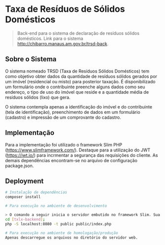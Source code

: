 # Taxa de Resíduos de Sólidos Domésticos

> Back-end para o sistema de declaração de resíduos sólidos domésticos. Link para o sistema http://chibarro.manaus.am.gov.br/trsd-back.

## Sobre o Sistema
O sistema nomeado TRSD (Taxa de Resíduos Sólidos Domésticos) tem como objetivo obter dados da quantidade de resíduos sólidos gerados por um imóvel (residencial ou misto) para posterior taxação. É disponibilizado um formulário onde o contribuinte preenche alguns dados como seu endereço, o tipo de uso do imóvel que reside e a quantidade média de resíduos sólidos (lixo) que gera.

O sistema contempla apenas a identificação do imóvel e do contribuinte (tela de identificação), preenchimento de dados em um formulário (cadastro) e impressão de um comprovante do cadastro.

## Implementação
Para a implementação foi utilizado o framework Slim PHP (https://www.slimframework.com/).
Destaque para a utilização do JWT (https://jwt.io/) para incrmentar a segurança das requisições do cliente.
As demais dependências encontram-se no arquivo de configuração package.json.

## Deployment

``` bash
# Instalação de dependências
composer install

# Para execução no ambiente de desenvolvimento

> O comando a seguir inicia o servidor embutido no framework Slim. Sua utilização é facultativa.
cd [txlx-backend]; 
php -S localhost:8080 -t public public/index.php

# Para execução no ambiente de homologação/produção
Apenas descarregue os arquivos no diretório do servidor web.

